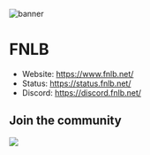 ![banner](https://github.com/FNLB-Project/.github/assets/57068341/dc2b1416-bef5-4d15-b893-2211b442755a)

# FNLB
- Website: https://www.fnlb.net/
- Status: https://status.fnlb.net/
- Discord: https://discord.fnlb.net/

## Join the community
<a href="https://discord.fnlb.net/"><img src="https://discord.com/api/guilds/1106879710744543303/widget.png?style=banner2"></a>
